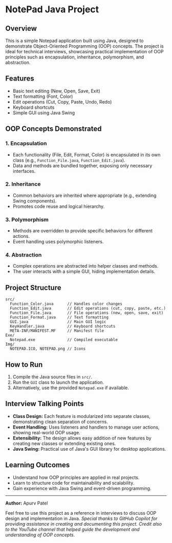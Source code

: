 # NotePad Java Project

## Overview
This is a simple Notepad application built using Java, designed to demonstrate Object-Oriented Programming (OOP) concepts. The project is ideal for technical interviews, showcasing practical implementation of OOP principles such as encapsulation, inheritance, polymorphism, and abstraction.

## Features
- Basic text editing (New, Open, Save, Exit)
- Text formatting (Font, Color)
- Edit operations (Cut, Copy, Paste, Undo, Redo)
- Keyboard shortcuts
- Simple GUI using Java Swing

## OOP Concepts Demonstrated
### 1. **Encapsulation**
- Each functionality (File, Edit, Format, Color) is encapsulated in its own class (e.g., `Function_File.java`, `Function_Edit.java`).
- Data and methods are bundled together, exposing only necessary interfaces.

### 2. **Inheritance**
- Common behaviors are inherited where appropriate (e.g., extending Swing components).
- Promotes code reuse and logical hierarchy.

### 3. **Polymorphism**
- Methods are overridden to provide specific behaviors for different actions.
- Event handling uses polymorphic listeners.

### 4. **Abstraction**
- Complex operations are abstracted into helper classes and methods.
- The user interacts with a simple GUI, hiding implementation details.

## Project Structure
```
src/
  Function_Color.java      // Handles color changes
  Function_Edit.java       // Edit operations (cut, copy, paste, etc.)
  Function_File.java       // File operations (new, open, save, exit)
  Function_Format.java     // Text formatting
  GUI.java                 // Main GUI logic
  KeyHandler.java          // Keyboard shortcuts
  META-INF/MANIFEST.MF     // Manifest file
Exe/
  Notepad.exe              // Compiled executable
Img/
  NOTEPAD.ICO, NOTEPAD.png // Icons
```

## How to Run
1. Compile the Java source files in `src/`.
2. Run the `GUI` class to launch the application.
3. Alternatively, use the provided `Notepad.exe` if available.

## Interview Talking Points
- **Class Design:** Each feature is modularized into separate classes, demonstrating clean separation of concerns.
- **Event Handling:** Uses listeners and handlers to manage user actions, showing real-world OOP usage.
- **Extensibility:** The design allows easy addition of new features by creating new classes or extending existing ones.
- **Java Swing:** Practical use of Java's GUI library for desktop applications.

## Learning Outcomes
- Understand how OOP principles are applied in real projects.
- Learn to structure code for maintainability and scalability.
- Gain experience with Java Swing and event-driven programming.

---
**Author:** Apurv Patel

Feel free to use this project as a reference in interviews to discuss OOP design and implementation in Java.
*Special thanks to GitHub Copilot for providing assistance in creating and documenting this project.* 
*Credit also to the YouTube channel that helped guide the development and understanding of OOP concepts.*
